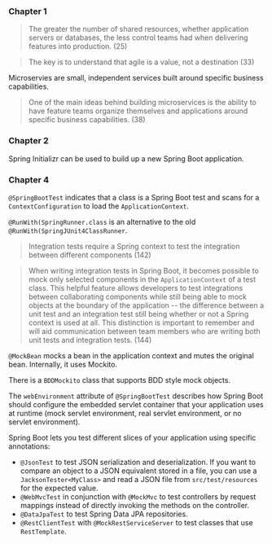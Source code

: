 ### Chapter 1

> The greater the number of shared resources, whether application servers or databases, the less control teams had when delivering features into production. (25)

> The key is to understand that agile is a value, not a destination (33)

Microservies are small, independent services built around specific business capabilities.

> One of the main ideas behind building microservices is the ability to have feature teams organize themselves and applications around specific business capabilities. (38)

### Chapter 2

Spring Initializr can be used to build up a new Spring Boot application.

### Chapter 4

`@SpringBootTest` indicates that a class is a Spring Boot test and scans for a `ContextConfiguration` to load the `ApplicationContext`.

`@RunWith(SpringRunner.class` is an alternative to the old `@RunWith(SpringJUnit4ClassRunner`.

> Integration tests require a Spring context to test the integration between different components (142)

> When writing integration tests in Spring Boot, it becomes possible to mock only selected components in the `ApplicationContext` of a test class. This helpful feature allows developers to test integrations between collaborating components while still being able to mock objects at the boundary of the application -- the difference between a unit test and an integration test still being whether or not a Spring context is used at all. This distinction is important to remember and will aid communication between team members who are writing both unit tests and integration tests. (144)

`@MockBean` mocks a bean in the application context and mutes the original bean.  Internally, it uses Mockito.

There is a `BDDMockito` class that supports BDD style mock objects.

The `webEnvironment` attribute of `@SpringBootTest` describes how Spring Boot should configure the embedded servlet container that your application uses at runtime (mock servlet environment, real servlet environment, or no servlet environment).

Spring Boot lets you test different slices of your application using specific annotations:

* `@JsonTest` to test JSON serialization and deserialization.  If you want to compare an object to a JSON equivalent stored in a file, you can use a `JacksonTester<MyClass>` and read a JSON file from `src/test/resources` for the expected value.
* `@WebMvcTest` in conjunction with `@MockMvc` to test controllers by request mappings instead of directly invoking the methods on the controller.
* `@DataJpaTest` to test Spring Data JPA repositories.
* `@RestClientTest` with `@MockRestServiceServer` to test classes that use `RestTemplate`.



 
